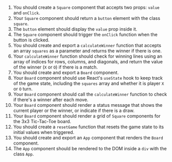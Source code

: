 1. You should create a `Square` component that accepts two props: `value` and `onClick`.
2. Your `Square` component should return a `button` element with the class `square`.
3. The `button` element should display the `value` prop inside it.
4. The `Square` component should trigger the `onClick` function when the button is clicked.
5. You should create and export a `calculateWinner` function that accepts an array `squares` as a parameter and returns the winner if there is one.
6. Your `calculateWinner` function should check for winning lines using an array of indices for rows, columns, and diagonals, and return the value of the winner (`X` or `O`) if there is a match.
7. You should create and export a `Board` component.
8. Your `Board` component should use React's `useState` hook to keep track of the game state, including the `squares` array and whether it is player `X` or `O` turn.
9. Your `Board` component should call the `calculateWinner` function to check if there's a winner after each move.
10. Your `Board` component should render a status message that shows the current player or the winner, or indicate if there is a draw.
11. Your `Board` component should render a grid of `Square` components for the 3x3 Tic-Tac-Toe board.
12. You should create a `resetGame` function that resets the game state to its initial values when triggered.
13. You should create and export an `App` component that renders the `Board` component.
14. The `App` component should be rendered to the DOM inside a `div` with the class `App`.